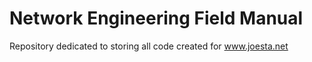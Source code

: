 # Network Engineering Field Manual


Repository dedicated to storing all code created for www.joesta.net
